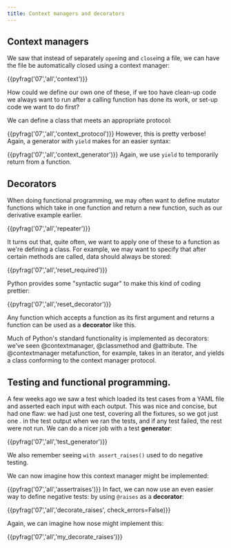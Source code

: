 ```yaml
---
title: Context managers and decorators
---
```


## Context managers

We saw that instead of separately `open`ing and `close`ing a file, we can have
the file be automatically closed using a context manager:

{{pyfrag('07','all','context')}}

How could we define our own one of these, if we too have clean-up code we
always want to run after a calling function has done its work, or set-up code
we want to do first?

We can define a class that meets an appropriate protocol:

{{pyfrag('07','all','context_protocol')}}
However, this is pretty verbose! Again, a generator with `yield` makes for an easier syntax:

{{pyfrag('07','all','context_generator')}}
Again, we use `yield` to temporarily return from a function.

## Decorators

When doing functional programming, we may often want to define mutator
functions which take in one function and return a new function, such as our
derivative example earlier.

{{pyfrag('07','all','repeater')}}

It turns out that, quite often, we want to apply one of these to a function as we're defining a class.
For example, we may want to specify that after certain methods are called, data should always be stored:

{{pyfrag('07','all','reset_required')}}

Python provides some "syntactic sugar" to make this kind of coding prettier:

{{pyfrag('07','all','reset_decorator')}}

Any function which accepts a function as its first argument and returns a function can be used as a **decorator** like this.

Much of Python's standard functionality is implemented as decorators: we've
seen @contextmanager, @classmethod and @attribute. The @contextmanager
metafunction, for example, takes in an iterator, and yields a class conforming
to the context manager protocol.

## Testing and functional programming.

A few weeks ago we saw a test which loaded its test cases from a YAML file and
asserted each input with each output. This was nice and concise, but had one
flaw: we had just one test, covering all the fixtures, so we got just one . in
the test output when we ran the tests, and if any test failed, the rest were
not run. We can do a nicer job with a test **generator**:

{{pyfrag('07','all','test_generator')}}

We also remember seeing `with assert_raises()` used to do negative testing.

We can now imagine how this context manager might be implemented:

{{pyfrag('07','all','assertraises')}}
In fact, we can now use an even easier way to define negative tests: by using `@raises` as a **decorator**:

{{pyfrag('07','all','decorate_raises', check_errors=False)}}

Again, we can imagine how nose might implement this:

{{pyfrag('07','all','my_decorate_raises')}}
